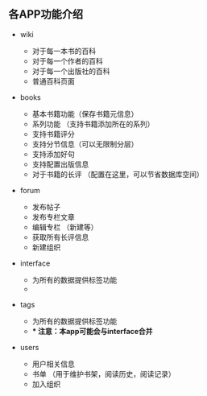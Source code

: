 ## 各APP功能介绍
- wiki
  - 对于每一本书的百科
  - 对于每一个作者的百科
  - 对于每一个出版社的百科
  - 普通百科页面
- books
  - 基本书籍功能（保存书籍元信息） 
  - 系列功能 （支持书籍添加所在的系列）
  - 支持书籍评分
  - 支持分节信息（可以无限制分层）
  - 支持添加好句
  - 支持配置出版信息
  - 对于书籍的长评 （配置在这里，可以节省数据库空间）

- forum
    - 发布帖子 
    - 发布专栏文章
    - 编辑专栏 （新建等）
    - 获取所有长评信息
    - 新建组织
    

- interface
    - 为所有的数据提供标签功能
    - 

- tags
    - 为所有的数据提供标签功能
    - **\* 注意：本app可能会与interface合并**

- users
    - 用户相关信息
    - 书单 （用于维护书架，阅读历史，阅读记录）
    - 加入组织


